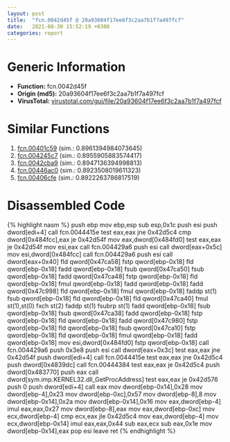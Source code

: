 ```yaml
---
layout: post
title:  "fcn.0042d45f @ 20a93604f17ee6f3c2aa7b1f7a497fcf"
date:   2021-08-30 15:52:19 +0300
categories: report
---
```


# Generic Information
- **Function:** fcn.0042d45f
- **Origin (md5):** 20a93604f17ee6f3c2aa7b1f7a497fcf
- **VirusTotal:** [virustotal.com/gui/file/20a93604f17ee6f3c2aa7b1f7a497fcf][virustotal_ref]



# Similar Functions

1. [fcn.00401c59][similar_1_ref] (sim.: 0.8961394984073645)
2. [fcn.004245c7][similar_2_ref] (sim.: 0.8955905883574417)
3. [fcn.0042cba9][similar_3_ref] (sim.: 0.8947136394998813)
4. [fcn.00446ac0][similar_4_ref] (sim.: 0.8923508019611323)
5. [fcn.00406cfe][similar_5_ref] (sim.: 0.8922263786817519)


# Disassembled Code

{% highlight nasm %}
push ebp
mov ebp,esp
sub esp,0x1c
push esi
push dword[edi+4]
call fcn.0044415e
test eax,eax
jne 0x42d5c4
cmp dword[0x484fcc],eax
je 0x42d54f
mov eax,dword[0x484fd0]
test eax,eax
je 0x42d54f
mov esi,eax
call fcn.004429a6
push esi
call dword[eax+0x5c]
mov esi,dword[0x484fcc]
call fcn.004429a6
push esi
call dword[eax+0x40]
fld qword[0x47ca58]
fstp qword[ebp-0x18]
fld qword[ebp-0x18]
fadd qword[ebp-0x18]
fsub qword[0x47ca50]
fsub qword[ebp-0x18]
fadd qword[0x47ca48]
fstp qword[ebp-0x18]
fld qword[ebp-0x18]
fmul qword[ebp-0x18]
fadd qword[ebp-0x18]
fadd qword[0x47c998]
fld qword[ebp-0x18]
fmul qword[ebp-0x18]
faddp st(1)
fsub qword[ebp-0x18]
fld qword[ebp-0x18]
fld qword[0x47ca40]
fmul st(1),st(0)
fxch st(2)
faddp st(1)
fsubrp st(1)
fadd qword[ebp-0x18]
fsub qword[ebp-0x18]
fsub qword[0x47ca38]
fadd qword[ebp-0x18]
fstp qword[ebp-0x18]
fld qword[ebp-0x18]
fadd qword[0x47c980]
fstp qword[ebp-0x18]
fld qword[ebp-0x18]
fsub qword[0x47ca10]
fstp qword[ebp-0x18]
fld qword[ebp-0x18]
fmul qword[ebp-0x18]
fadd qword[ebp-0x18]
mov esi,dword[0x484fd0]
fstp qword[ebp-0x18]
call fcn.004429a6
push 0x3e8
push esi
call dword[eax+0x3c]
test eax,eax
jne 0x42d54f
push dword[edi+4]
call fcn.0044415e
test eax,eax
jne 0x42d5c4
push dword[0x4839dc]
call fcn.00444384
test eax,eax
je 0x42d5c4
push dword[0x483770]
push eax
call dword[sym.imp.KERNEL32.dll_GetProcAddress]
test eax,eax
je 0x42d576
push 0
push dword[edi+4]
call eax
mov dword[ebp-0x14],0x28
mov dword[ebp-4],0x23
mov dword[ebp-0xc],0x57
mov dword[ebp-8],8
mov dword[ebp-0x14],0x2a
mov dword[ebp-0x14],0x16
mov eax,dword[ebp-4]
imul eax,eax,0x27
mov dword[ebp-8],eax
mov eax,dword[ebp-0xc]
mov ecx,dword[ebp-4]
cmp ecx,eax
jle 0x42d5c4
mov eax,dword[ebp-4]
mov ecx,dword[ebp-0x14]
imul eax,eax,0x44
sub eax,ecx
sub eax,0x1e
mov dword[ebp-0x14],eax
pop esi
leave 
ret 
{% endhighlight %}


[similar_1_ref]: /report/fcn.00401c59@4c8869bb42f854640703b6ddda29ee38
[similar_2_ref]: /report/fcn.004245c7@7b00dd8f2abf54a73bfb09681334ff78
[similar_3_ref]: /report/fcn.0042cba9@de21a548b66aa6c0b17491b6a31e14fa
[similar_4_ref]: /report/fcn.00446ac0@7b00dd8f2abf54a73bfb09681334ff78
[similar_5_ref]: /report/fcn.00406cfe@73677cb40830e94fbfb5483ff33e40b9
[virustotal_ref]: https://www.virustotal.com/gui/file/20a93604f17ee6f3c2aa7b1f7a497fcf